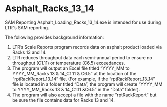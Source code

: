 # Asphalt_Racks_13_14
SAM Reporting
Asphalt_Loading_Racks_13_14.exe is intended for use during LTR”s SAM reporting.

The following provides background information:

1) LTR’s Scale Reports program records data on asphalt product loaded via Racks 13 and 14.
2) LTR reduces throughput data each semi-annual period to ensure no throughput (C1.11) or temperature (C6.5) exceedances.
3) The program will output an Excel file titled “YYYY_MM to YYYY_MM_Racks 13 & 14_C1.11 & C6.5” at the location of the “rptRackReport_13_14” file. (For example, if the “rptRackReport_13_14” file is located in a folder titled “Data”, the program will create “YYYY_MM to YYYY_MM_Racks 13 & 14_C1.11 &C6.5” in the “Data” folder).
4) The program will also accept a file with the name “rptRackReport” but be sure the file contains data for Racks 13 and 14.
